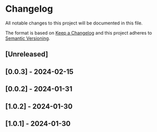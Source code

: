 # Changelog

All notable changes to this project will be documented in this file.

The format is based on [Keep a Changelog](http://keepachangelog.com/en/1.0.0/)
and this project adheres to [Semantic Versioning](http://semver.org/spec/v2.0.0.html).

## [Unreleased]

## [0.0.3] - 2024-02-15

## [0.0.2] - 2024-01-31

## [1.0.2] - 2024-01-30

## [1.0.1] - 2024-01-30
